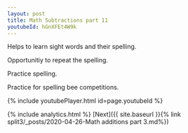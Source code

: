```yaml
---
layout: post
title: Math Subtractions part 11
youtubeId: hGnXFEt4W9k
---
```

 
 
Helps to learn sight words and their spelling.

Opportunitiy to repeat the spelling. 

Practice spelling. 
 
Practice for spelling bee competitions. 
 
{% include youtubePlayer.html id=page.youtubeId %}
 
 
{% include analytics.html %} 
[Next]({{ site.baseurl }}{% link  split3/_posts/2020-04-26-Math additions part 3.md%})
 
